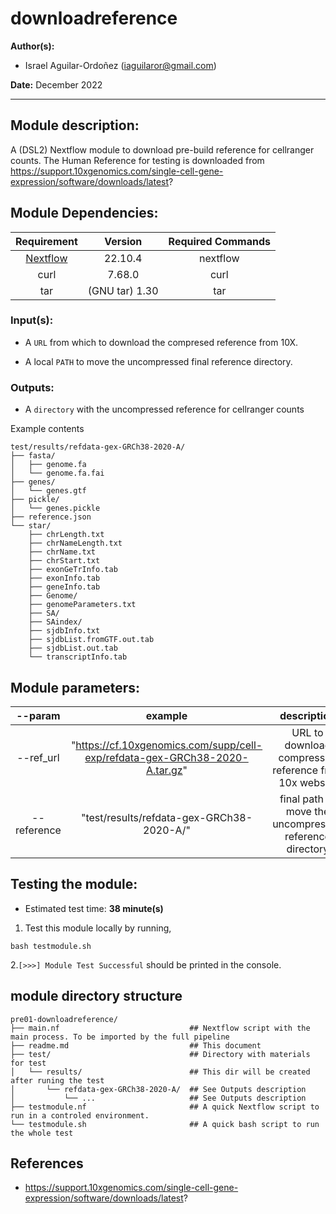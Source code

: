 # downloadreference
**Author(s):**

* Israel Aguilar-Ordoñez (iaguilaror@gmail.com)

**Date:** December 2022  

---

## Module description:  

A (DSL2) Nextflow module to download pre-build reference for cellranger counts. The Human Reference for testing is downloaded from https://support.10xgenomics.com/single-cell-gene-expression/software/downloads/latest?  

## Module Dependencies:
| Requirement | Version  | Required Commands |
|:---------:|:--------:|:-------------------:|
| [Nextflow](https://www.nextflow.io/docs/latest/getstarted.html) | 22.10.4 | nextflow |
| curl | 7.68.0 | curl |
| tar | (GNU tar) 1.30 | tar |


### Input(s):

* A `URL` from which to download the compresed reference from 10X.  

* A local `PATH` to move the uncompressed final reference directory.  

### Outputs:

* A `directory` with the uncompressed reference for cellranger counts  

Example contents  
```
test/results/refdata-gex-GRCh38-2020-A/
├── fasta/
│   ├── genome.fa
│   └── genome.fa.fai
├── genes/
│   └── genes.gtf
├── pickle/
│   └── genes.pickle
├── reference.json
└── star/
    ├── chrLength.txt
    ├── chrNameLength.txt
    ├── chrName.txt
    ├── chrStart.txt
    ├── exonGeTrInfo.tab
    ├── exonInfo.tab
    ├── geneInfo.tab
    ├── Genome/
    ├── genomeParameters.txt
    ├── SA/
    ├── SAindex/
    ├── sjdbInfo.txt
    ├── sjdbList.fromGTF.out.tab
    ├── sjdbList.out.tab
    └── transcriptInfo.tab
```

## Module parameters:

| --param | example  | description |
|:---------:|:--------:|:-------------------:|
| --ref_url | "https://cf.10xgenomics.com/supp/cell-exp/refdata-gex-GRCh38-2020-A.tar.gz" | URL to download compressed reference from 10x website |
| --reference | "test/results/refdata-gex-GRCh38-2020-A/" | final path to move the uncompressed reference directory |

## Testing the module:

* Estimated test time:  **38 minute(s)**  

1. Test this module locally by running,
```
bash testmodule.sh
```

2.`[>>>] Module Test Successful` should be printed in the console.  

## module directory structure

````
pre01-downloadreference/
├── main.nf                             ## Nextflow script with the main process. To be imported by the full pipeline 
├── readme.md                           ## This document
├── test/                               ## Directory with materials for test
│   └── results/                        ## This dir will be created after runing the test
│       └── refdata-gex-GRCh38-2020-A/  ## See Outputs description
│           └── ...                     ## See Outputs description
├── testmodule.nf                       ## A quick Nextflow script to run in a controled environment.
└── testmodule.sh                       ## A quick bash script to run the whole test
````
## References
* https://support.10xgenomics.com/single-cell-gene-expression/software/downloads/latest?